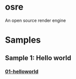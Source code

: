 # osre
An open source render engine

# Samples
## Sample 1: Hello world
### [01-helloworld](https://github.com/kimkulling/osre/blob/master/samples/00_HelloWorld/)